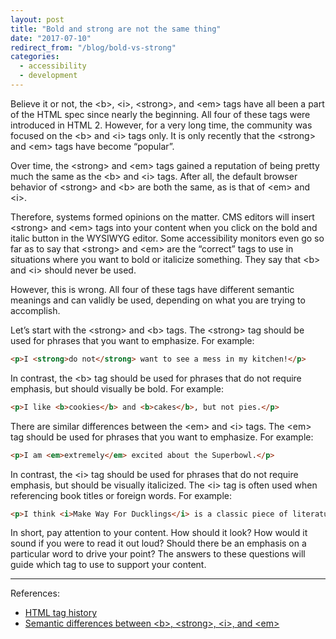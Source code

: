 ```yaml
---
layout: post
title: "Bold and strong are not the same thing"
date: "2017-07-10"
redirect_from: "/blog/bold-vs-strong"
categories:
  - accessibility
  - development
---
```


Believe it or not, the &lt;b&gt;, &lt;i&gt;, &lt;strong&gt;, and &lt;em&gt; tags have all been a part of the HTML spec since nearly the beginning. All four of these tags were introduced in HTML 2. However, for a very long time, the community was focused on the &lt;b&gt; and &lt;i&gt; tags only. It is only recently that the &lt;strong&gt; and &lt;em&gt; tags have become “popular”.

Over time, the &lt;strong&gt; and &lt;em&gt; tags gained a reputation of being pretty much the same as the &lt;b&gt; and &lt;i&gt; tags. After all, the default browser behavior of &lt;strong&gt; and &lt;b&gt; are both the same, as is that of &lt;em&gt; and &lt;i&gt;.

Therefore, systems formed opinions on the matter. CMS editors will insert &lt;strong&gt; and &lt;em&gt; tags into your content when you click on the bold and italic button in the WYSIWYG editor. Some accessibility monitors even go so far as to say that &lt;strong&gt; and &lt;em&gt; are the “correct” tags to use in situations where you want to bold or italicize something. They say that &lt;b&gt; and &lt;i&gt; should never be used.

However, this is wrong. All four of these tags have different semantic meanings and can validly be used, depending on what you are trying to accomplish.

Let’s start with the &lt;strong&gt; and &lt;b&gt; tags. The &lt;strong&gt; tag should be used for phrases that you want to emphasize. For example:

```html
<p>I <strong>do not</strong> want to see a mess in my kitchen!</p>
```

In contrast, the &lt;b&gt; tag should be used for phrases that do not require emphasis, but should visually be bold. For example:

```html
<p>I like <b>cookies</b> and <b>cakes</b>, but not pies.</p>
```

There are similar differences between the &lt;em&gt; and &lt;i&gt; tags. The &lt;em&gt; tag should be used for phrases that you want to emphasize. For example:

```html
<p>I am <em>extremely</em> excited about the Superbowl.</p>
```

In contrast, the &lt;i&gt; tag should be used for phrases that do not require emphasis, but should be visually italicized. The &lt;i&gt; tag is often used when referencing book titles or foreign words. For example:

```html
<p>I think <i>Make Way For Ducklings</i> is a classic piece of literature that all children should read.</p>
```

In short, pay attention to your content.  How should it look?  How would it sound if you were to read it out loud? Should there be an emphasis on a particular word to drive your point?  The answers to these questions will guide which tag to use to support your content.  

---

References:

* [HTML tag history](http://www.martinrinehart.com/frontend-engineering/engineers/html/html-tag-history.html)
* [Semantic differences between &lt;b&gt;, &lt;strong&gt;, &lt;i&gt;, and &lt;em&gt;](http://html5doctor.com/i-b-em-strong-element/)
